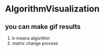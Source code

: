 # AlgorithmVisualization

## you can make gif results
1. k-means algorithm
2. matrix change process
